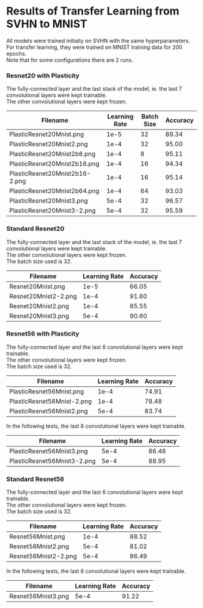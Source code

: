 # Results of Transfer Learning from SVHN to MNIST
All models were trained initially on SVHN with the same hyperparameters.<br />
For transfer learning, they were trained on MNIST training data for 200 epochs.<br />
Note that for some configurations there are 2 runs.

### Resnet20 with Plasticity
The fully-connected layer and the last stack of the model, ie. the last 7 convolutional layers were kept trainable.<br />
The other convolutional layers were kept frozen.

| Filename                       | Learning Rate | Batch Size | Accuracy |
| ------------------------------ | ------------- | ---------- | -------- |
| PlasticResnet20Mnist.png       | 1e-5          | 32         | 89.34    |
| PlasticResnet20Mnist2.png      | 1e-4          | 32         | 95.00    |
| PlasticResnet20Mnist2b8.png    | 1e-4          | 8          | 95.11    |
| PlasticResnet20Mnist2b16.png   | 1e-4          | 16         | 94.34    |
| PlasticResnet20Mnist2b16-2.png | 1e-4          | 16         | 95.14    |
| PlasticResnet20Mnist2b64.png   | 1e-4          | 64         | 93.03    |
| PlasticResnet20Mnist3.png      | 5e-4          | 32         | 96.57    |
| PlasticResnet20Mnist3-2.png    | 5e-4          | 32         | 95.59    |

### Standard Resnet20
The fully-connected layer and the last stack of the model, ie. the last 7 convolutional layers were kept trainable.<br />
The other convolutional layers were kept frozen.<br />
The batch size used is 32.

| Filename             | Learning Rate | Accuracy |
| -------------------  | ------------- | -------- |
| Resnet20Mnist.png    | 1e-5          | 66.05    |
| Resnet20Mnist2-2.png | 1e-4          | 91.60    |
| Resnet20Mnist2.png   | 1e-4          | 85.55    |
| Resnet20Mnist3.png   | 5e-4          | 90.60    |

### Resnet56 with Plasticity
The fully-connected layer and the last 6 convolutional layers were kept trainable.<br />
The other convolutional layers were kept frozen.<br />
The batch size used is 32.

| Filename                   | Learning Rate | Accuracy |
| -------------------------- | ------------- | -------- |
| PlasticResnet56Mnist.png   | 1e-4          | 74.91    |
| PlasticResnet56Mnist-2.png | 1e-4          | 78.48    |
| PlasticResnet56Mnist2.png  | 5e-4          | 83.74    |

In the following tests, the last 8 convolutional layers were kept trainable.

| Filename                    | Learning Rate | Accuracy |
| --------------------------  | ------------- | -------- |
| PlasticResnet56Mnist3.png   | 5e-4          | 86.48    |
| PlasticResnet56Mnist3-2.png | 5e-4          | 88.95    |

### Standard Resnet56
The fully-connected layer and the last 6 convolutional layers were kept trainable.<br />
The other convolutional layers were kept frozen.<br />
The batch size used is 32.

| Filename             | Learning Rate | Accuracy |
| -------------------  | ------------- | -------- |
| Resnet56Mnist.png    | 1e-4          | 88.52    |
| Resnet56Mnist2.png   | 5e-4          | 81.02    |
| Resnet56Mnist2-2.png | 5e-4          | 86.49    |

In the following tests, the last 8 convolutional layers were kept trainable.

| Filename            | Learning Rate | Accuracy |
| ------------------- | ------------- | -------- |
| Resnet56Mnist3.png  | 5e-4          | 91.22    |
